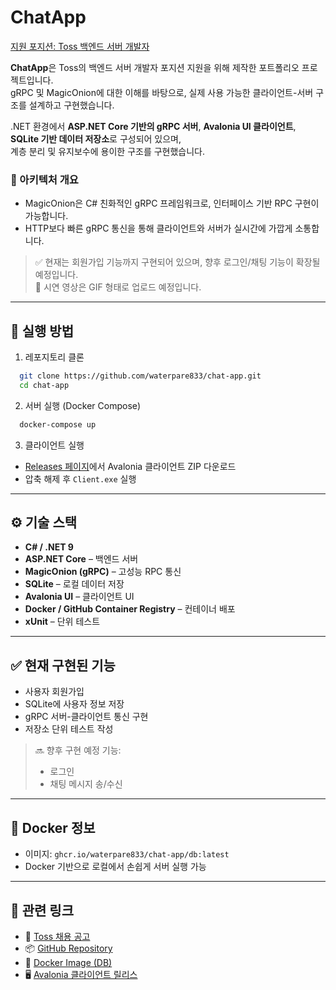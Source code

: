 ﻿# ChatApp

[지원 포지션: Toss 백엔드 서버 개발자](https://toss.im/career/job-detail?job_id=6600650003)

**ChatApp**은 Toss의 백엔드 서버 개발자 포지션 지원을 위해 제작한 포트폴리오 프로젝트입니다.  
gRPC 및 MagicOnion에 대한 이해를 바탕으로, 실제 사용 가능한 클라이언트-서버 구조를 설계하고 구현했습니다.

.NET 환경에서 **ASP.NET Core 기반의 gRPC 서버**, **Avalonia UI 클라이언트**, **SQLite 기반 데이터 저장소**로 구성되어 있으며,  
계층 분리 및 유지보수에 용이한 구조를 구현했습니다.

### 🧠 아키텍처 개요

- MagicOnion은 C# 친화적인 gRPC 프레임워크로, 인터페이스 기반 RPC 구현이 가능합니다.
- HTTP보다 빠른 gRPC 통신을 통해 클라이언트와 서버가 실시간에 가깝게 소통합니다.

> ✅ 현재는 회원가입 기능까지 구현되어 있으며, 향후 로그인/채팅 기능이 확장될 예정입니다.  
> 🎥 시연 영상은 GIF 형태로 업로드 예정입니다.

---

## 🚀 실행 방법

1. 레포지토리 클론
```bash
  git clone https://github.com/waterpare833/chat-app.git
  cd chat-app
```

2. 서버 실행 (Docker Compose)
```bash
  docker-compose up
```
3. 클라이언트 실행
- [Releases 페이지](https://github.com/waterpare833/chat-app/releases)에서 Avalonia 클라이언트 ZIP 다운로드
- 압축 해제 후 `Client.exe` 실행

---

## ⚙️ 기술 스택

- **C# / .NET 9**
- **ASP.NET Core** – 백엔드 서버
- **MagicOnion (gRPC)** – 고성능 RPC 통신
- **SQLite** – 로컬 데이터 저장
- **Avalonia UI** – 클라이언트 UI
- **Docker / GitHub Container Registry** – 컨테이너 배포
- **xUnit** – 단위 테스트

---

## ✅ 현재 구현된 기능

- 사용자 회원가입
- SQLite에 사용자 정보 저장
- gRPC 서버-클라이언트 통신 구현
- 저장소 단위 테스트 작성

> 🔜 향후 구현 예정 기능:
> - 로그인
> - 채팅 메시지 송/수신

---

## 🐳 Docker 정보

- 이미지: `ghcr.io/waterpare833/chat-app/db:latest`
- Docker 기반으로 로컬에서 손쉽게 서버 실행 가능

---

## 📎 관련 링크

- 🔗 [Toss 채용 공고](https://toss.im/career/job-detail?job_id=6600650003)
- 📦 [GitHub Repository](https://github.com/waterpare833/chat-app)
- 🧊 [Docker Image (DB)](https://github.com/users/waterpare833/packages/container/package/chat-app%2Fdb)
- 🖥️ [Avalonia 클라이언트 릴리스](https://github.com/waterpare833/chat-app/releases)
